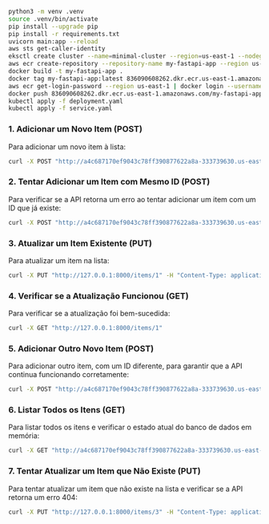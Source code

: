 ```bash
python3 -m venv .venv
source .venv/bin/activate
pip install --upgrade pip
pip install -r requirements.txt 
uvicorn main:app --reload
aws sts get-caller-identity
eksctl create cluster --name=minimal-cluster --region=us-east-1 --nodegroup-name=minimal-nodes --node-type=t3.micro --nodes=1 --nodes-min=1 --nodes-max=2 --node-volume-size=10 --managed
aws ecr create-repository --repository-name my-fastapi-app --region us-east-1
docker build -t my-fastapi-app .
docker tag my-fastapi-app:latest 836090608262.dkr.ecr.us-east-1.amazonaws.com/my-fastapi-app:latest
aws ecr get-login-password --region us-east-1 | docker login --username AWS --password-stdin 836090608262.dkr.ecr.us-east-1.amazonaws.com
docker push 836090608262.dkr.ecr.us-east-1.amazonaws.com/my-fastapi-app:latest
kubectl apply -f deployment.yaml
kubectl apply -f service.yaml
```

### 1. Adicionar um Novo Item (POST)

Para adicionar um novo item à lista:
```sh
curl -X POST "http://a4c687170ef9043c78ff390877622a8a-333739630.us-east-1.elb.amazonaws.com/items/" -H "Content-Type: application/json" -d '{"id": 1, "name": "Item 1", "description": "This is item 1"}'
```

### 2. Tentar Adicionar um Item com Mesmo ID (POST)

Para verificar se a API retorna um erro ao tentar adicionar um item com um ID que já existe:
```sh
curl -X POST "http://a4c687170ef9043c78ff390877622a8a-333739630.us-east-1.elb.amazonaws.com/items/" -H "Content-Type: application/json" -d '{"id": 1, "name": "Another Item 1", "description": "This should fail"}'
```

### 3. Atualizar um Item Existente (PUT)

Para atualizar um item na lista:
```sh
curl -X PUT "http://127.0.0.1:8000/items/1" -H "Content-Type: application/json" -d '{"id": 1, "name": "Updated Item 1", "description": "This is the updated item 1"}'
```

### 4. Verificar se a Atualização Funcionou (GET)

Para verificar se a atualização foi bem-sucedida:
```sh
curl -X GET "http://127.0.0.1:8000/items/1"
```

### 5. Adicionar Outro Novo Item (POST)

Para adicionar outro item, com um ID diferente, para garantir que a API continua funcionando corretamente:
```sh
curl -X POST "http://a4c687170ef9043c78ff390877622a8a-333739630.us-east-1.elb.amazonaws.com/items/" -H "Content-Type: application/json" -d '{"id": 2, "name": "Item 2", "description": "This is item 2"}'
```

### 6. Listar Todos os Itens (GET)

Para listar todos os itens e verificar o estado atual do banco de dados em memória:
```sh
curl -X GET "http://a4c687170ef9043c78ff390877622a8a-333739630.us-east-1.elb.amazonaws.com/items/"
```

### 7. Tentar Atualizar um Item que Não Existe (PUT)

Para tentar atualizar um item que não existe na lista e verificar se a API retorna um erro 404:
```sh
curl -X PUT "http://127.0.0.1:8000/items/3" -H "Content-Type: application/json" -d '{"id": 3, "name": "Non-existent Item", "description": "This should fail"}'
```